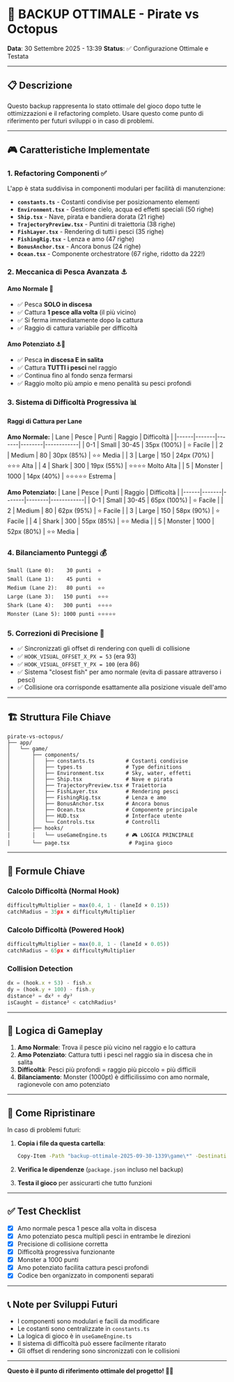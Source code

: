 # 🎣 BACKUP OTTIMALE - Pirate vs Octopus
**Data**: 30 Settembre 2025 - 13:39
**Status**: ✅ Configurazione Ottimale e Testata

---

## 📋 Descrizione

Questo backup rappresenta lo stato ottimale del gioco dopo tutte le ottimizzazioni e il refactoring completo. 
Usare questo come punto di riferimento per futuri sviluppi o in caso di problemi.

---

## 🎮 Caratteristiche Implementate

### 1. **Refactoring Componenti** ✅
L'app è stata suddivisa in componenti modulari per facilità di manutenzione:

- **`constants.ts`** - Costanti condivise per posizionamento elementi
- **`Environment.tsx`** - Gestione cielo, acqua ed effetti speciali (50 righe)
- **`Ship.tsx`** - Nave, pirata e bandiera dorata (21 righe)
- **`TrajectoryPreview.tsx`** - Puntini di traiettoria (38 righe)
- **`FishLayer.tsx`** - Rendering di tutti i pesci (35 righe)
- **`FishingRig.tsx`** - Lenza e amo (47 righe)
- **`BonusAnchor.tsx`** - Ancora bonus (24 righe)
- **`Ocean.tsx`** - Componente orchestratore (67 righe, ridotto da 222!)

### 2. **Meccanica di Pesca Avanzata** ⚓

#### **Amo Normale** 🎣
- ✅ Pesca **SOLO in discesa**
- ✅ Cattura **1 pesce alla volta** (il più vicino)
- ✅ Si ferma immediatamente dopo la cattura
- ✅ Raggio di cattura variabile per difficoltà

#### **Amo Potenziato** ⚓💪
- ✅ Pesca **in discesa E in salita**
- ✅ Cattura **TUTTI i pesci** nel raggio
- ✅ Continua fino al fondo senza fermarsi
- ✅ Raggio molto più ampio e meno penalità su pesci profondi

### 3. **Sistema di Difficoltà Progressiva** 📊

#### Raggi di Cattura per Lane

**Amo Normale:**
| Lane | Pesce | Punti | Raggio | Difficoltà |
|------|-------|-------|--------|------------|
| 0-1 | Small | 30-45 | 35px (100%) | ⭐ Facile |
| 2 | Medium | 80 | 30px (85%) | ⭐⭐ Media |
| 3 | Large | 150 | 24px (70%) | ⭐⭐⭐ Alta |
| 4 | Shark | 300 | 19px (55%) | ⭐⭐⭐⭐ Molto Alta |
| 5 | Monster | 1000 | 14px (40%) | ⭐⭐⭐⭐⭐ Estrema |

**Amo Potenziato:**
| Lane | Pesce | Punti | Raggio | Difficoltà |
|------|-------|-------|--------|------------|
| 0-1 | Small | 30-45 | 65px (100%) | ⭐ Facile |
| 2 | Medium | 80 | 62px (95%) | ⭐ Facile |
| 3 | Large | 150 | 58px (90%) | ⭐ Facile |
| 4 | Shark | 300 | 55px (85%) | ⭐⭐ Media |
| 5 | Monster | 1000 | 52px (80%) | ⭐⭐ Media |

### 4. **Bilanciamento Punteggi** 💰

```
Small (Lane 0):    30 punti  ⭐
Small (Lane 1):    45 punti  ⭐
Medium (Lane 2):   80 punti  ⭐⭐
Large (Lane 3):   150 punti  ⭐⭐⭐
Shark (Lane 4):   300 punti  ⭐⭐⭐⭐
Monster (Lane 5): 1000 punti ⭐⭐⭐⭐⭐
```

### 5. **Correzioni di Precisione** 🎯

- ✅ Sincronizzati gli offset di rendering con quelli di collisione
- ✅ `HOOK_VISUAL_OFFSET_X_PX = 53` (era 93)
- ✅ `HOOK_VISUAL_OFFSET_Y_PX = 100` (era 86)
- ✅ Sistema "closest fish" per amo normale (evita di passare attraverso i pesci)
- ✅ Collisione ora corrisponde esattamente alla posizione visuale dell'amo

---

## 🏗️ Struttura File Chiave

```
pirate-vs-octopus/
├── app/
│   └── game/
│       ├── components/
│       │   ├── constants.ts          # Costanti condivise
│       │   ├── types.ts              # Type definitions
│       │   ├── Environment.tsx       # Sky, water, effetti
│       │   ├── Ship.tsx              # Nave e pirata
│       │   ├── TrajectoryPreview.tsx # Traiettoria
│       │   ├── FishLayer.tsx         # Rendering pesci
│       │   ├── FishingRig.tsx        # Lenza e amo
│       │   ├── BonusAnchor.tsx       # Ancora bonus
│       │   ├── Ocean.tsx             # Componente principale
│       │   ├── HUD.tsx               # Interface utente
│       │   └── Controls.tsx          # Controlli
│       ├── hooks/
│       │   └── useGameEngine.ts      # 🎮 LOGICA PRINCIPALE
│       └── page.tsx                   # Pagina gioco
```

---

## 📝 Formule Chiave

### Calcolo Difficoltà (Normal Hook)
```typescript
difficultyMultiplier = max(0.4, 1 - (laneId × 0.15))
catchRadius = 35px × difficultyMultiplier
```

### Calcolo Difficoltà (Powered Hook)
```typescript
difficultyMultiplier = max(0.8, 1 - (laneId × 0.05))
catchRadius = 65px × difficultyMultiplier
```

### Collision Detection
```typescript
dx = (hook.x + 53) - fish.x
dy = (hook.y + 100) - fish.y
distance² = dx² + dy²
isCaught = distance² < catchRadius²
```

---

## 🎯 Logica di Gameplay

1. **Amo Normale**: Trova il pesce più vicino nel raggio e lo cattura
2. **Amo Potenziato**: Cattura tutti i pesci nel raggio sia in discesa che in salita
3. **Difficoltà**: Pesci più profondi = raggio più piccolo = più difficili
4. **Bilanciamento**: Monster (1000pt) è difficilissimo con amo normale, ragionevole con amo potenziato

---

## 🔄 Come Ripristinare

In caso di problemi futuri:

1. **Copia i file da questa cartella**:
   ```bash
   Copy-Item -Path "backup-ottimale-2025-09-30-1339\game\*" -Destination "app\game\" -Recurse -Force
   ```

2. **Verifica le dipendenze** (`package.json` incluso nel backup)

3. **Testa il gioco** per assicurarti che tutto funzioni

---

## ✅ Test Checklist

- [x] Amo normale pesca 1 pesce alla volta in discesa
- [x] Amo potenziato pesca multipli pesci in entrambe le direzioni
- [x] Precisione di collisione corretta
- [x] Difficoltà progressiva funzionante
- [x] Monster a 1000 punti
- [x] Amo potenziato facilita cattura pesci profondi
- [x] Codice ben organizzato in componenti separati

---

## 📞 Note per Sviluppi Futuri

- I componenti sono modulari e facili da modificare
- Le costanti sono centralizzate in `constants.ts`
- La logica di gioco è in `useGameEngine.ts`
- Il sistema di difficoltà può essere facilmente ritarato
- Gli offset di rendering sono sincronizzati con le collisioni

---

**Questo è il punto di riferimento ottimale del progetto! 🎣⚓**
